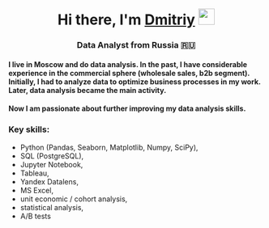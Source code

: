 <h1 align="center">Hi there, I'm <a href="https://daniilshat.ru/" target="_blank">Dmitriy</a> 
<img src="https://github.com/blackcater/blackcater/raw/main/images/Hi.gif" height="32"/></h1>
<h3 align="center">Data Analyst from Russia 🇷🇺</h3>

<!--
**point-lookout/point-lookout** is a ✨ _special_ ✨ repository because its `README.md` (this file) appears on your GitHub profile.

Here are some ideas to get you started:

- 🔭 I’m currently working on ...
- 🌱 I’m currently learning ...
- 👯 I’m looking to collaborate on ...
- 🤔 I’m looking for help with ...
- 💬 Ask me about ...
- 📫 How to reach me: ...
- 😄 Pronouns: ...
- ⚡ Fun fact: ...
-->
#### I live in Moscow and do data analysis.  In the past, I have considerable experience in the commercial sphere (wholesale sales, b2b segment). Initially, I had to analyze data to optimize business processes in my work. Later, data analysis became the main activity.  
#### Now I am passionate about further improving my data analysis skills. 

### Key skills:  
- Python (Pandas, Seaborn, Matplotlib, Numpy, SciPy),
- SQL (PostgreSQL),
- Jupyter Notebook,
- Tableau,
- Yandex Datalens,
- MS Excel,
- unit economic / cohort analysis,
- statistical analysis,
- A/B tests

